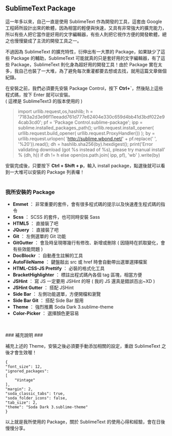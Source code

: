 ## SublimeText Package ##
這一年多以來，<span itemprop="description" class="desc">自己一直是使用 SublimeText 作為開發的工具，這套由 Google 工程師所設計出來的軟體，因為相當的輕便與快速，又具有非常強大的擴充能力，所以有些人把它當作是好用的文字編輯器，有些人則把它視作方便的開發軟體，總之也慢慢變成了主流的開發工具之一。</span>

不過因為 SublimeText 的擴充特性，衍伸出有一大票的 Package，如果缺少了這些 Package 的輔助，SublimeText 可能就真的只是套好用的文字編輯器，有了這些 Package，SublimeText 則化身為超好用的開發工具！由於 Package 實在太多，我自己也裝了一大堆，為了避免每次重灌都要去想或去找，就用這篇文章做個紀錄。

在安裝之前，我們必須要先安裝 Package Control，按下 **Ctrl+`**，然後貼上這些程式碼，按下 Enter 就可以安裝。  
( 這裡是 SublimeText3 的版本使用的 )

>import urllib.request,os,hashlib; h = '7183a2d3e96f11eeadd761d777e62404e330c659d4bb41d3bdf022e94cab3cd0'; pf = 'Package Control.sublime-package'; ipp = sublime.installed_packages_path(); urllib.request.install_opener( urllib.request.build_opener( urllib.request.ProxyHandler()) ); by = urllib.request.urlopen( 'http://sublime.wbond.net/' + pf.replace(' ', '%20')).read(); dh = hashlib.sha256(by).hexdigest(); print('Error validating download (got %s instead of %s), please try manual install' % (dh, h)) if dh != h else open(os.path.join( ipp, pf), 'wb' ).write(by)  

安裝完成後，只要按下 **Ctrl + Shift + p**，輸入 install package，點選後就可以看到一大堆可以安裝的 Package 列表囉！
<br/>
<br/>
### 我所安裝的 Package ###

- **Emmet** ： 非常重要的套件，會有很多程式碼的提示以及快速產生程式碼的指令
- **Scss** ： SCSS 的套件，也可同時安裝 Sass
- **HTML5** ： 直接裝了吧
- **JQuery** ： 直接裝了吧
- **Git** ： 左側選單的 Git 功能
- **GitGutter** ： 會及時呈現哪幾行有修改、新增或刪除 ( 因隨時在抓取變化，會有些效能問題 )
- **DocBlockr** ： 自動產生註解的工具
- **AutoFileName** ： 鍵盤敲出 src 或 href 時會自動帶出選單選擇檔案
- **HTML-CSS-JS Prettify** ： 必裝的格式化工具
- **Bracket​Highlighter** ： 標註出程式碼內各個 tag 區塊，相當方便
- **JSHint** ： 寫 JS 一定要用 JSHint 的呀 ( 我的 JS 還真是錯誤百出~XD )
- **JSHint Gutter** ： 搭配 JSHint
- **Side Bar** ： 左側功能選單，方便開檔和瀏覽
- **Side Bar Git** ： 搭配 Side Bar 服用
- **Theme** ： 強烈推薦 Soda Dark 3.sublime-theme
- **Color-Picker** ： 選擇顏色更容易
<br/>
<br/>
### 補充說明 ###

補充上述的 Theme，安裝之後必須要手動添加相關的設定，重啟 SublimeText 之後才會生效喔！  

	{
	"font_size": 12,
	"ignored_packages":
	[
		"Vintage"
	],
	"margin": 2,
	"soda_classic_tabs": true,
	"soda_folder_icons": false,
	"tab_size": 2,
	"theme": "Soda Dark 3.sublime-theme"
	}

以上就是我所使用的 Package，關於 SublimeText 的使用心得和經驗，會在日後慢慢分享。